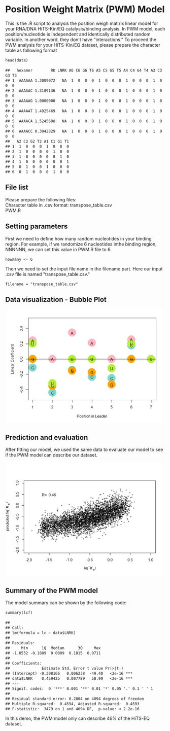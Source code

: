Position Weight Matrix (PWM) Model
==================================

This is the .R script to analysis the position weigh mat.rix linear
model for your RNA/DNA HiTS-Kin/EQ catalysis/binding analysis. In PWM
model, each position/nucleotide is Independent and identically
distributed random variable. In another word, they don't have
"interactions." To proceed the PWM analysis for your HiTS-Kin/EQ
dataset, please prepare the character table as following format

    head(data)

    ##   hexamer        RK LNRK A6 C6 G6 T6 A5 C5 G5 T5 A4 C4 G4 T4 A3 C3 G3 T3
    ## 1  AAAAAA 1.3009072   NA  1  0  0  0  1  0  0  0  1  0  0  0  1  0  0  0
    ## 2  AAAAAC 1.3189136   NA  1  0  0  0  1  0  0  0  1  0  0  0  1  0  0  0
    ## 3  AAAAAG 1.0000000   NA  1  0  0  0  1  0  0  0  1  0  0  0  1  0  0  0
    ## 4  AAAAAT 1.4925469   NA  1  0  0  0  1  0  0  0  1  0  0  0  1  0  0  0
    ## 5  AAAACA 1.5245688   NA  1  0  0  0  1  0  0  0  1  0  0  0  1  0  0  0
    ## 6  AAAACC 0.3942829   NA  1  0  0  0  1  0  0  0  1  0  0  0  1  0  0  0
    ##   A2 C2 G2 T2 A1 C1 G1 T1
    ## 1  1  0  0  0  1  0  0  0
    ## 2  1  0  0  0  0  1  0  0
    ## 3  1  0  0  0  0  0  1  0
    ## 4  1  0  0  0  0  0  0  1
    ## 5  0  1  0  0  1  0  0  0
    ## 6  0  1  0  0  0  1  0  0

File list
---------

Please prepare the following files:  
Character table in .csv format: transpose\_table.csv  
PWM.R  

Setting parameters
------------------

First we need to define how many random nucleotides in your binding
region. For example, if we randomize 6 nucleotides inthe binding region,
NNNNNN, we can set this value in PWM.R file to 6.

    howmany <- 6

Then we need to set the input file name in the filename part. Here our
input .csv file is named "transpose\_table.csv."

    filename = "transpose_table.csv"

Data visualization - Bubble Plot
--------------------------------

![](prepare_files/figure-markdown_strict/unnamed-chunk-5-1.png)

Prediction and evaluation
-------------------------

After fitting our model, we used the same data to evaluate our model to
see if the PWM model can describe our dataset.

![](prepare_files/figure-markdown_strict/unnamed-chunk-6-1.png)

Summary of the PWM model
------------------------

The model summary can be shown by the following code:

    summary(lcf)

    ## 
    ## Call:
    ## lm(formula = lc ~ data$LNRK)
    ## 
    ## Residuals:
    ##     Min      1Q  Median      3Q     Max 
    ## -1.0532 -0.1889  0.0009  0.1815  0.9711 
    ## 
    ## Coefficients:
    ##              Estimate Std. Error t value Pr(>|t|)    
    ## (Intercept) -0.308166   0.006238  -49.40   <2e-16 ***
    ## data$LNRK    0.459425   0.007789   58.99   <2e-16 ***
    ## ---
    ## Signif. codes:  0 '***' 0.001 '**' 0.01 '*' 0.05 '.' 0.1 ' ' 1
    ## 
    ## Residual standard error: 0.2804 on 4094 degrees of freedom
    ## Multiple R-squared:  0.4594, Adjusted R-squared:  0.4593 
    ## F-statistic:  3479 on 1 and 4094 DF,  p-value: < 2.2e-16

In this demo, the PWM model only can describe 46% of the HiTS-EQ
dataset.
